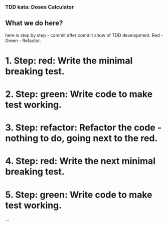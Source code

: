 ### TDD kata: Doses Calculator
## What we do here?
here is step by step - commit after commit show of TDD development.
Red - Green - Refactor.

# 1. Step: red: Write the minimal breaking test.
# 2. Step: green: Write code to make test working.
# 3. Step: refactor: Refactor the code - nothing to do, going next to the red.
# 4. Step: red: Write the next minimal breaking test.
# 5. Step: green: Write code to make test working.
...